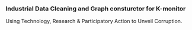 ### Industrial Data Cleaning and Graph consturctor for K-monitor
Using Technology, Research &
Participatory Action to Unveil Corruption.
